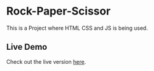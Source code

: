 # Rock-Paper-Scissor
This is a Project where HTML CSS and JS is being used.
## Live Demo
Check out the live version [here](https://ronittalreja.github.io/Rock-Paper-Scissors/).

